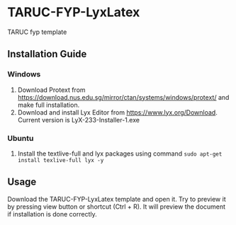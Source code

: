 # TARUC-FYP-LyxLatex
TARUC fyp template

## Installation Guide

### Windows
1. Download Protext from https://download.nus.edu.sg/mirror/ctan/systems/windows/protext/ and make full installation.
2. Download and install Lyx Editor from https://www.lyx.org/Download. Current version is LyX-233-Installer-1.exe

### Ubuntu
1. Install the textlive-full and lyx packages using command `sudo apt-get install texlive-full lyx -y`

## Usage

Download the TARUC-FYP-LyxLatex template and open it. Try to preview it by pressing view button or shortcut (Ctrl + R). It will preview the document if installation is done correctly.
